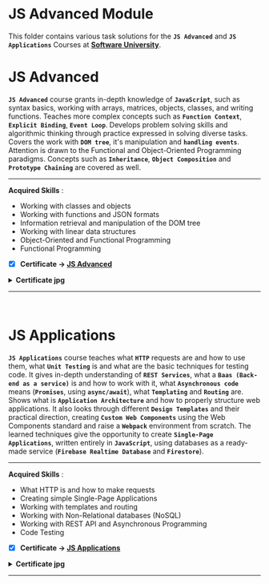# JS Advanced Module

This folder contains various task solutions for the **`JS Advanced`** and **`JS Applications`** Courses at **[Software University](https://softuni.bg/)**.

# JS Advanced

**`JS Advanced`** course grants in-depth knowledge of **`JavaScript`**, such as syntax basics, working with arrays, matrices, objects, classes, and writing functions. Teaches more complex concepts such as **`Function Context`**, **`Explicit Binding`**, **`Event Loop`**. Develops problem solving skills and algorithmic thinking through practice expressed in solving diverse tasks. Covers the work with **`DOM tree`**, it's manipulation and **`handling events`**. Attention is drawn to the Functional and Object-Oriented Programming paradigms. Concepts such as **`Inheritance`**, **`Object Composition`** and **`Prototype Chaining`** are covered as well.

---

**Acquired Skills** :
* Working with classes and objects
* Working with functions and JSON formats
* Information retrieval and manipulation of the DOM tree
* Working with linear data structures
* Object-Oriented and Functional Programming
* Functional Programming

- [x] **Certificate -> [JS Advanced](https://softuni.bg/certificates/details/90633/b294f12f)**

<details>
  <summary><b>Certificate jpg</b></summary>
  <p align="center">
    <img src="https://github.com/radrex/SoftuniCourses/blob/master/certificates/JS%20Advanced.jpeg">
  </p>
</details>

---
<br />


# JS Applications

**`JS Applications`** course teaches what **`HTTP`** requests are and how to use them, what **`Unit Testing`** is and what are the basic techniques for testing code. It gives in-depth understanding of **`REST Services`**, what a **`Baas (Back-end as a service)`** is and how to work with it, what **`Asynchronous code`** means (**`Promises`**, using **`async/await`**), what **`Templating`** and **`Routing`** are. Shows what is **`Application Architecture`** and how to properly structure web applications. It also looks through different **`Design Templates`** and their practical direction, creating **`Custom Web Components`** using the Web Components standard and raise a **`Webpack`** environment from scratch. The learned techniques give the opportunity to create **`Single-Page Applications`**, written entirely in **`JavaScript`**, using databases as a ready-made service (**`Firebase Realtime Database`** and **`Firestore`**).

---

**Acquired Skills** :
* What HTTP is and how to make requests
* Creating simple Single-Page Applications
* Working with templates and routing
* Working with Non-Relational databases (NoSQL)
* Working with REST API and Asynchronous Programming
* Code Testing

- [x] **Certificate -> [JS Applications](https://softuni.bg/certificates/details/95306/9d2ffa95)**

<details>
  <summary><b>Certificate jpg</b></summary>
  <p align="center">
    <img src="https://github.com/radrex/SoftuniCourses/blob/master/certificates/JS%20Applications.jpeg">
  </p>
</details>

---